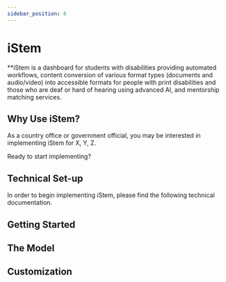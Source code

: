 ```yaml
---
sidebar_position: 6
---
```


# iStem

**iStem is a dashboard for students with disabilities providing automated workflows, content conversion of various format types (documents and audio/video) into accessible formats for people with print disabilities and those who are deaf or hard of hearing using advanced AI, and mentorship matching services.

## Why Use iStem?

As a country office or government official, you may be interested in implementing iStem for X, Y, Z.

Ready to start implementing?

## Technical Set-up

In order to begin implementing iStem, please find the following technical documentation.

## Getting Started

## The Model

## Customization 

